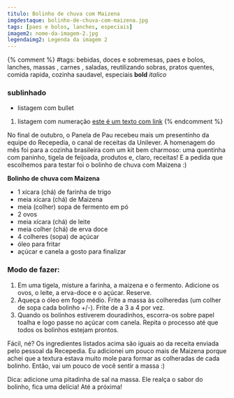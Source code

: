 ```yaml
---
titulo: Bolinho de chuva com Maizena
imgdestaque: bolinho-de-chuva-com-maizena.jpg
tags: [paes e bolos, lanches, especiais]
imagem2: nome-da-imagem-2.jpg
legendaimg2: Legenda da imagem 2
---
```

{% comment %}
#tags: bebidas, doces e sobremesas, paes e bolos, lanches, massas , carnes , saladas, reutilizando sobras, pratos quentes, comida rapida, cozinha saudavel, especiais
**bold**
*italico*
### sublinhado
* listagem com bullet
1. listagem com numeração
[este é um texto com link](https://www.enderecodolink.com)
{% endcomment %}

No final de outubro, o Panela de Pau recebeu mais um presentinho da equipe do Recepedia, o canal de receitas da Unilever. A homenagem do mês foi para a cozinha brasileira com um kit bem charmoso: uma quentinha com paninho, tigela de feijoada, produtos e, claro, receitas! E a pedida que escolhemos para testar foi o bolinho de chuva com Maizena :)

**Bolinho de chuva com Maizena**

* 1 xícara (chá) de farinha de trigo
* meia xícara (chá) de Maizena 
* meia (colher) sopa de fermento em pó
* 2 ovos
* meia xícara (chá) de leite
* meia colher (chá) de erva doce
* 4 colheres (sopa) de açúcar
* óleo para fritar
* açúcar e canela a gosto para finalizar

### Modo de fazer:

1. Em uma tigela, misture a farinha, a maizena e o fermento. Adicione os ovos, o leite, a erva-doce e o açúcar. Reserve.
2. Aqueça o óleo em fogo médio. Frite a massa às colheredas (um colher de sopa cada bolinho +/-). Frite de a 3 a 4 por vez.
3. Quando os bolinhos estiverem douradinhos, escorra-os sobre papel toalha e logo passe no açúcar com canela. Repita o processo até que todos os bolinhos estejam prontos.

Fácil, né? Os ingredientes listados acima são iguais ao da receita enviada pelo pessoal da Recepedia. Eu adicionei um pouco mais de Maizena porque achei que a textura estava muito mole para formar as colheradas de cada bolinho. Então, vai um pouco de você sentir a massa :)

Dica: adicione uma pitadinha de sal na massa. Ele realça o sabor do bolinho, fica uma delícia!
Até a próxima!
